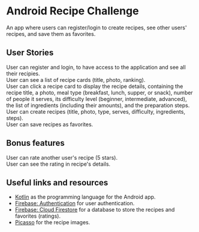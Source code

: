 # Android Recipe Challenge
An app where users can register/login to create recipes, see other users' recipes, and save them as favorites.  

## User Stories
User can register and login, to have access to the application and see all their recipies.  
User can see a list of recipe cards (title, photo, ranking).  
User can click a recipe card to display the recipe details, containing the recipe title, a photo, meal type (breakfast, lunch, supper, or snack), number of people it serves, its difficulty level (beginner, intermediate, advanced), the list of ingredients (including their amounts), and the preparation steps.  
User can create recipes (title, photo, type, serves, difficulty, ingredients, steps).  
User can save recipes as favorites.  

## Bonus features
User can rate another user's recipe (5 stars).  
User can see the rating in recipe's details.  

## Useful links and resources
- [Kotlin](https://developer.android.com/kotlin) as the programming language for the Android app.  
- [Firebase: Authentication](https://firebase.google.com/products/auth) for user authentication.  
- [Firebase: Cloud Firestore](https://firebase.google.com/products/firestore) for a database to store the recipes and favorites (ratings).  
- [Picasso](https://square.github.io/picasso/) for the recipe images.  
